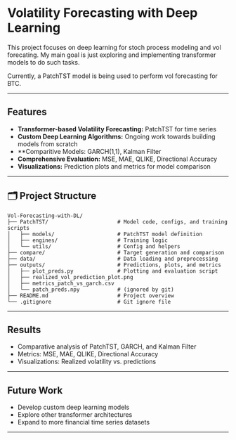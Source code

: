 # Volatility Forecasting with Deep Learning

This project focuses on deep learning for stoch process modeling and vol forecating. My main goal is just exploring and implementing transformer models to do such tasks.

Currently, a PatchTST model is being used to perform vol forecasting for BTC.

---

## Features
- **Transformer-based Volatility Forecasting:** PatchTST for time series
- **Custom Deep Learning Algorithms:** Ongoing work towards building models from scratch
- **Comparitive Models: GARCH(1,1), Kalman Filter
- **Comprehensive Evaluation:** MSE, MAE, QLIKE, Directional Accuracy 
- **Visualizations:** Prediction plots and metrics for model comparison

---

## 🗂 Project Structure

    Vol-Forecasting-with-DL/
    ├── PatchTST/                      # Model code, configs, and training scripts
    │   ├── models/                    # PatchTST model definition
    │   ├── engines/                   # Training logic
    │   └── utils/                     # Config and helpers
    ├── compare/                       # Target generation and comparison
    ├── data/                          # Data loading and preprocessing
    ├── outputs/                       # Predictions, plots, and metrics
    │   ├── plot_preds.py              # Plotting and evaluation script
    │   ├── realized_vol_prediction_plot.png
    │   ├── metrics_patch_vs_garch.csv
    │   └── patch_preds.npy            # (ignored by git)
    ├── README.md                      # Project overview
    └── .gitignore                     # Git ignore file
    
---

## Results

- Comparative analysis of PatchTST, GARCH, and Kalman Filter
- Metrics: MSE, MAE, QLIKE, Directional Accuracy
- Visualizations: Realized volatility vs. predictions

---

## Future Work

- Develop custom deep learning models 
- Explore other transformer architectures
- Expand to more financial time series datasets

---
